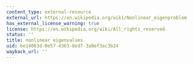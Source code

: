 ```yaml
---
content_type: external-resource
external_url: https://en.wikipedia.org/wiki/Nonlinear_eigenproblem
has_external_license_warning: true
license: https://en.wikipedia.org/wiki/All_rights_reserved
status: ''
title: nonlinear eigenvalues
uid: be14063d-0e57-4363-8ed7-3a0ef3ac3b24
wayback_url: ''
---
```

